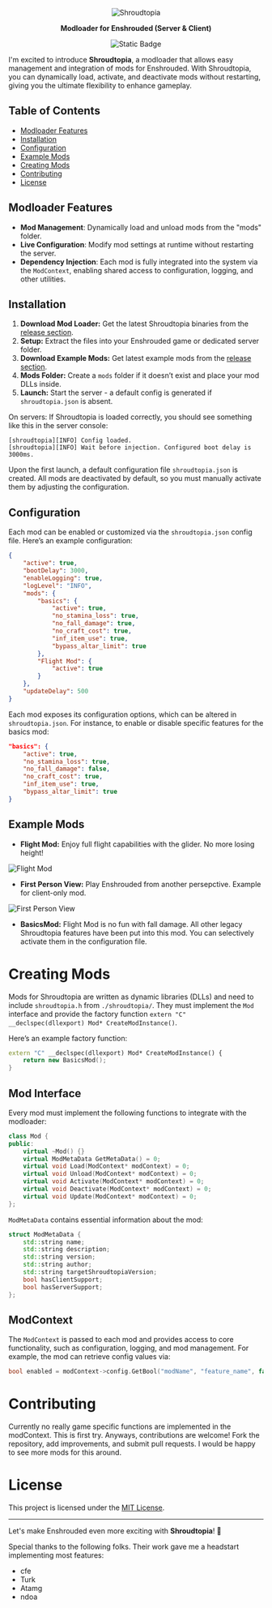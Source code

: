 <p align="center">
<img alt="Shroudtopia" src="https://github.com/s0t7x/shroudtopia/blob/main/header.gif">
</p>
<p align="center">
<b>Modloader for Enshrouded (Server & Client)</b>
</p>
<p align="center">
<img alt="Static Badge" src="https://img.shields.io/badge/Game%20Version%20(SVN)-637515-blue">
</p>

I'm excited to introduce **Shroudtopia**, a modloader that allows easy management and integration of mods for Enshrouded. With Shroudtopia, you can dynamically load, activate, and deactivate mods without restarting, giving you the ultimate flexibility to enhance gameplay.

## Table of Contents
- [Modloader Features](#modloader-features)
- [Installation](#installation)
- [Configuration](#configuration)
- [Example Mods](#example-mods)
- [Creating Mods](#creating-mods)
- [Contributing](#contributing)
- [License](#license)

## Modloader Features

- **Mod Management**: Dynamically load and unload mods from the "mods" folder.
- **Live Configuration**: Modify mod settings at runtime without restarting the server.
- **Dependency Injection**: Each mod is fully integrated into the system via the `ModContext`, enabling shared access to configuration, logging, and other utilities.

## Installation

1. **Download Mod Loader:** Get the latest Shroudtopia binaries from the [release section](https://github.com/s0t7x/shroudtopia/releases).
2. **Setup:** Extract the files into your Enshrouded game or dedicated server folder.
3. **Download Example Mods:** Get latest example mods from the [release section](https://github.com/s0t7x/shroudtopia/releases).
4. **Mods Folder:** Create a `mods` folder if it doesn’t exist and place your mod DLLs inside.
5. **Launch:** Start the server - a default config is generated if `shroudtopia.json` is absent.

On servers: If Shroudtopia is loaded correctly, you should see something like this in the server console:
```
[shroudtopia][INFO] Config loaded.
[shroudtopia][INFO] Wait before injection. Configured boot delay is 3000ms.
```

Upon the first launch, a default configuration file `shroudtopia.json` is created. All mods are deactivated by default, so you must manually activate them by adjusting the configuration.

## Configuration

Each mod can be enabled or customized via the `shroudtopia.json` config file. Here’s an example configuration:

```json
{
    "active": true,
    "bootDelay": 3000,
    "enableLogging": true,
    "logLevel": "INFO",
    "mods": {
        "basics": {
            "active": true,
            "no_stamina_loss": true,
            "no_fall_damage": true,
            "no_craft_cost": true,
            "inf_item_use": true,
            "bypass_altar_limit": true
        },
        "Flight Mod": {
            "active": true
        }
    },
    "updateDelay": 500
}
```

Each mod exposes its configuration options, which can be altered in `shroudtopia.json`. For instance, to enable or disable specific features for the basics mod:
```json
"basics": {
    "active": true,
    "no_stamina_loss": true,
    "no_fall_damage": false,
    "no_craft_cost": true,
    "inf_item_use": true,
    "bypass_altar_limit": true
}
```

## Example Mods

- **Flight Mod:** Enjoy full flight capabilities with the glider. No more losing height!
  
![Flight Mod](https://github.com/s0t7x/shroudtopia/blob/main/example-mods/flight_mod/demo.gif)


- **First Person View:** Play Enshrouded from another persepctive. Example for client-only mod.
  
![First Person View](https://github.com/s0t7x/shroudtopia/blob/main/example-mods/first_person_view/demo.gif)


- **BasicsMod:** Flight Mod is no fun with fall damage. All other legacy Shroudtopia features have been put into this mod. You can selectively activate them in the configuration file.


# Creating Mods
Mods for Shroudtopia are written as dynamic libraries (DLLs) and need to include `shroudtopia.h` from `./shroudtopia/`.
They must implement the `Mod` interface and provide the factory function `extern "C" __declspec(dllexport) Mod* CreateModInstance()`.

Here’s an example factory function:
```cpp
extern "C" __declspec(dllexport) Mod* CreateModInstance() {
    return new BasicsMod();
}
```

## Mod Interface
Every mod must implement the following functions to integrate with the modloader:
```cpp
class Mod {
public:
    virtual ~Mod() {}
    virtual ModMetaData GetMetaData() = 0;
    virtual void Load(ModContext* modContext) = 0;
    virtual void Unload(ModContext* modContext) = 0;
    virtual void Activate(ModContext* modContext) = 0;
    virtual void Deactivate(ModContext* modContext) = 0;
    virtual void Update(ModContext* modContext) = 0;
};
```

`ModMetaData` contains essential information about the mod:
```cpp
struct ModMetaData {
    std::string name;
    std::string description;
    std::string version;
    std::string author;
    std::string targetShroudtopiaVersion;
    bool hasClientSupport;
    bool hasServerSupport;
};
```

## ModContext
The `ModContext` is passed to each mod and provides access to core functionality, such as configuration, logging, and mod management. For example, the mod can retrieve config values via:
```cpp
bool enabled = modContext->config.GetBool("modName", "feature_name", false);
```


# Contributing
Currently no really game specific functions are implemented in the modContext. This is first try. Anyways, contributions are welcome! Fork the repository, add improvements, and submit pull requests. I would be happy to see more mods for this around.


# License
This project is licensed under the [MIT License](https://github.com/s0t7x/shroudtopia/blob/0.1-stable/LICENSE).

<hr />

Let's make Enshrouded even more exciting with **Shroudtopia**! 🌟

Special thanks to the following folks. Their work gave me a headstart implementing most features:

- cfe
- Turk
- Atamg
- ndoa
